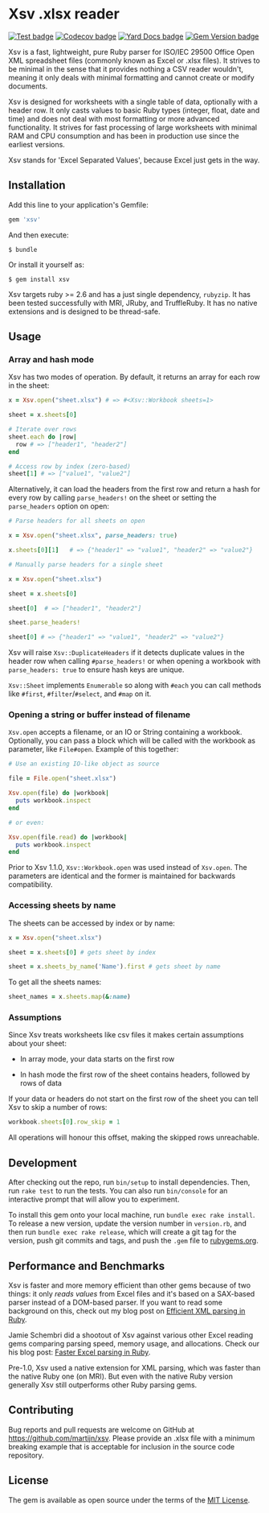 # Xsv .xlsx reader



[![Test badge](https://img.shields.io/github/actions/workflow/status/martijn/xsv/ruby.yml?branch=main)](https://github.com/martijn/xsv/actions/workflows/ruby.yml)
[![Codecov badge](https://img.shields.io/codecov/c/github/martijn/xsv/main)](https://app.codecov.io/gh/martijn/xsv)
[![Yard Docs badge](http://img.shields.io/badge/yard-docs-blue.svg)](https://rubydoc.info/github/martijn/xsv)
[![Gem Version badge](https://badge.fury.io/rb/xsv.svg)](https://badge.fury.io/rb/xsv)

Xsv is a fast, lightweight, pure Ruby parser for ISO/IEC 29500 Office Open XML spreadsheet files
(commonly known as Excel or .xlsx files). It strives to be minimal in the
sense that it provides nothing a CSV reader wouldn't, meaning it only
deals with minimal formatting and cannot create or modify documents.

Xsv is designed for worksheets with a single table of data, optionally
with a header row. It only casts values to basic Ruby types (integer, float,
date and time) and does not deal with most formatting or more advanced
functionality. It strives for fast processing of large worksheets with
minimal RAM and CPU consumption and has been in production use since the earliest
versions.

Xsv stands for 'Excel Separated Values', because Excel just gets in the way.

## Installation

Add this line to your application's Gemfile:

```ruby
gem 'xsv'
```

And then execute:

    $ bundle

Or install it yourself as:

    $ gem install xsv

Xsv targets ruby >= 2.6 and has a just single dependency, `rubyzip`. It has been
tested successfully with MRI, JRuby, and TruffleRuby. It has no native extensions
and is designed to be thread-safe.

## Usage

### Array and hash mode
Xsv has two modes of operation. By default, it returns an array for
each row in the sheet:

```ruby
x = Xsv.open("sheet.xlsx") # => #<Xsv::Workbook sheets=1>

sheet = x.sheets[0]

# Iterate over rows
sheet.each do |row|
  row # => ["header1", "header2"]
end

# Access row by index (zero-based)
sheet[1] # => ["value1", "value2"]
```

Alternatively, it can load the headers from the first row and return a hash
for every row by calling `parse_headers!` on the sheet or setting the `parse_headers`
option on open:

```ruby
# Parse headers for all sheets on open

x = Xsv.open("sheet.xlsx", parse_headers: true)

x.sheets[0][1]   # => {"header1" => "value1", "header2" => "value2"}

# Manually parse headers for a single sheet

x = Xsv.open("sheet.xlsx")

sheet = x.sheets[0]

sheet[0]  # => ["header1", "header2"]

sheet.parse_headers!

sheet[0] # => {"header1" => "value1", "header2" => "value2"}
```

Xsv will raise `Xsv::DuplicateHeaders` if it detects duplicate values in the header row when calling
`#parse_headers!` or when opening a workbook with `parse_headers: true` to ensure hash keys are unique.

`Xsv::Sheet` implements `Enumerable` so along with `#each`
you can call methods like `#first`, `#filter`/`#select`, and `#map` on it.

### Opening a string or buffer instead of filename

`Xsv.open` accepts a filename, or an IO or String containing a workbook. Optionally, you can pass a block
which will be called with the workbook as parameter, like `File#open`. Example of this together:

```ruby
# Use an existing IO-like object as source

file = File.open("sheet.xlsx")

Xsv.open(file) do |workbook|
  puts workbook.inspect
end

# or even:

Xsv.open(file.read) do |workbook|
  puts workbook.inspect
end
```

Prior to Xsv 1.1.0, `Xsv::Workbook.open` was used instead of `Xsv.open`. The parameters are identical and
the former is maintained for backwards compatibility.

### Accessing sheets by name

The sheets can be accessed by index or by name:

```ruby
x = Xsv.open("sheet.xlsx")

sheet = x.sheets[0] # gets sheet by index

sheet = x.sheets_by_name('Name').first # gets sheet by name
```

To get all the sheets names:

```ruby
sheet_names = x.sheets.map(&:name)
```

### Assumptions

Since Xsv treats worksheets like csv files it makes certain assumptions about your
sheet:

- In array mode, your data starts on the first row

- In hash mode the first row of the sheet contains headers, followed by rows of data

If your data or headers do not start on the first row of the sheet you can
tell Xsv to skip a number of rows:

```ruby
workbook.sheets[0].row_skip = 1
```

All operations will honour this offset, making the skipped rows unreachable.

## Development

After checking out the repo, run `bin/setup` to install dependencies. Then, run `rake test` to run the tests. You can also run `bin/console` for an interactive prompt that will allow you to experiment.

To install this gem onto your local machine, run `bundle exec rake install`. To release a new version, update the version number in `version.rb`, and then run `bundle exec rake release`, which will create a git tag for the version, push git commits and tags, and push the `.gem` file to [rubygems.org](https://rubygems.org).

## Performance and Benchmarks

Xsv is faster and more memory efficient than other gems because of two things: it only _reads values_ from Excel files and it's based on a SAX-based parser instead of a DOM-based parser. If you want to read some background on this, check out my blog post on
[Efficient XML parsing in Ruby](https://storck.io/posts/efficient-xml-parsing-in-ruby/).

Jamie Schembri did a shootout of Xsv against various other Excel reading gems comparing parsing speed, memory usage, and allocations.
Check our his blog post: [Faster Excel parsing in Ruby](https://blog.schembri.me/post/faster-excel-parsing-in-ruby/).

Pre-1.0, Xsv used a native extension for XML parsing, which was faster than the native Ruby one (on MRI). But even with the native Ruby version generally Xsv still outperforms other Ruby parsing gems.

## Contributing

Bug reports and pull requests are welcome on GitHub at https://github.com/martijn/xsv.
Please provide an .xlsx file with a minimum breaking example that is acceptable
for inclusion in the source code repository.

## License

The gem is available as open source under the terms of the [MIT License](https://opensource.org/licenses/MIT).
